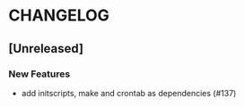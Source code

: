 # CHANGELOG

## [Unreleased]

### New Features

- add initscripts, make and crontab as dependencies (#137)


